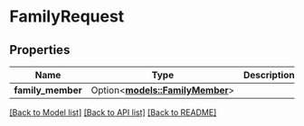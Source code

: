 # FamilyRequest

## Properties

Name | Type | Description | Notes
------------ | ------------- | ------------- | -------------
**family_member** | Option<[**models::FamilyMember**](FamilyMember.md)> |  | [optional]

[[Back to Model list]](../README.md#documentation-for-models) [[Back to API list]](../README.md#documentation-for-api-endpoints) [[Back to README]](../README.md)


